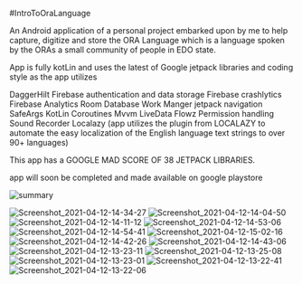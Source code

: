 #IntroToOraLanguage

An Android application of a personal project embarked upon by me to help capture, digitize and store the ORA Language which is a language spoken by the ORAs a small community of people in EDO state.

App is fully kotLin and uses the latest of Google jetpack libraries and coding style as the app utilizes

DaggerHilt
Firebase authentication and data storage
Firebase crashlytics 
Firebase Analytics
Room Database
Work Manger
jetpack navigation
SafeArgs
KotLin Coroutines
Mvvm
LiveData
Flowz
Permission handling
Sound Recorder
Localazy (app utilizes the plugin from LOCALAZY to automate the easy localization of the English language text strings to over 90+ languages)

This app has a GOOGLE MAD SCORE OF 38 JETPACK LIBRARIES.

app will soon be completed and made available on google playstore

![summary](https://user-images.githubusercontent.com/44091450/104313050-53062b80-548c-11eb-9038-ea9f1fe58cef.png)

![Screenshot_2021-04-12-14-34-27](https://user-images.githubusercontent.com/44091450/114459523-7fb60600-9b95-11eb-9328-bcbb9b9262d3.png)
![Screenshot_2021-04-12-14-04-50](https://user-images.githubusercontent.com/44091450/114459537-83498d00-9b95-11eb-806b-898c81cdffe5.png)
![Screenshot_2021-04-12-14-11-12](https://user-images.githubusercontent.com/44091450/114459564-8c3a5e80-9b95-11eb-9f52-7c7f9641ab41.png)
![Screenshot_2021-04-12-14-53-06](https://user-images.githubusercontent.com/44091450/114459602-98beb700-9b95-11eb-86c2-b249048f4602.png)
![Screenshot_2021-04-12-14-54-41](https://user-images.githubusercontent.com/44091450/114459619-9cead480-9b95-11eb-889f-78a66578bdc4.png)
![Screenshot_2021-04-12-15-02-16](https://user-images.githubusercontent.com/44091450/114459638-a411e280-9b95-11eb-845a-1071bbf3abe0.png)
![Screenshot_2021-04-12-14-42-26](https://user-images.githubusercontent.com/44091450/114459671-affda480-9b95-11eb-9330-38b3dee507c7.png)
![Screenshot_2021-04-12-14-43-06](https://user-images.githubusercontent.com/44091450/114459672-affda480-9b95-11eb-96e2-3cd4e4964fa9.png)
![Screenshot_2021-04-12-13-23-11](https://user-images.githubusercontent.com/44091450/114459680-b1c76800-9b95-11eb-886f-605c4e9e0b7e.png)
![Screenshot_2021-04-12-13-25-08](https://user-images.githubusercontent.com/44091450/114459709-bb50d000-9b95-11eb-829d-40201963c495.png)
![Screenshot_2021-04-12-13-23-01](https://user-images.githubusercontent.com/44091450/114459716-bee45700-9b95-11eb-86c4-2d906dccc787.png)
![Screenshot_2021-04-12-13-22-41](https://user-images.githubusercontent.com/44091450/114459725-c0ae1a80-9b95-11eb-82ca-03fa0a14601f.png)
![Screenshot_2021-04-12-13-22-06](https://user-images.githubusercontent.com/44091450/114459742-c7d52880-9b95-11eb-8ced-e085819333ee.png)

